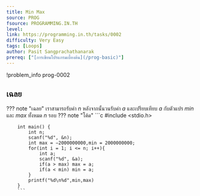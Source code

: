```yaml
---
title: Min Max
source: PROG
fsource: PROGRAMMING.IN.TH
level:
link: https://programming.in.th/tasks/0002
difficulty: Very Easy
tags: [Loops]
author: Pasit Sangprachathanarak
prereq: ["[การเขียนโปรแกรมเบื้องต้น](/prog-basic)"]
---
```


!problem_info prog-0002

## เฉลย

??? note "เฉลย"
    เราสามารถรับค่า $n$ หลังจากนั้นวนรับค่า $a$ และเปรียบเทียบ $a$ กับตัวแปร $min$ และ $max$ ทั้งหมด $n$ รอบ
    ??? note "โค้ด"
        ```c
        #include <stdio.h>

        int main() {
            int n;
            scanf("%d", &n);
            int max = −2000000000,min = 2000000000;
            for(int i = 1; i <= n; i++){
                int a;
                scanf("%d", &a);
                if(a > max) max = a;
                if(a < min) min = a;
            }
            printf("%d\n%d",min,max)
        }
        ```
